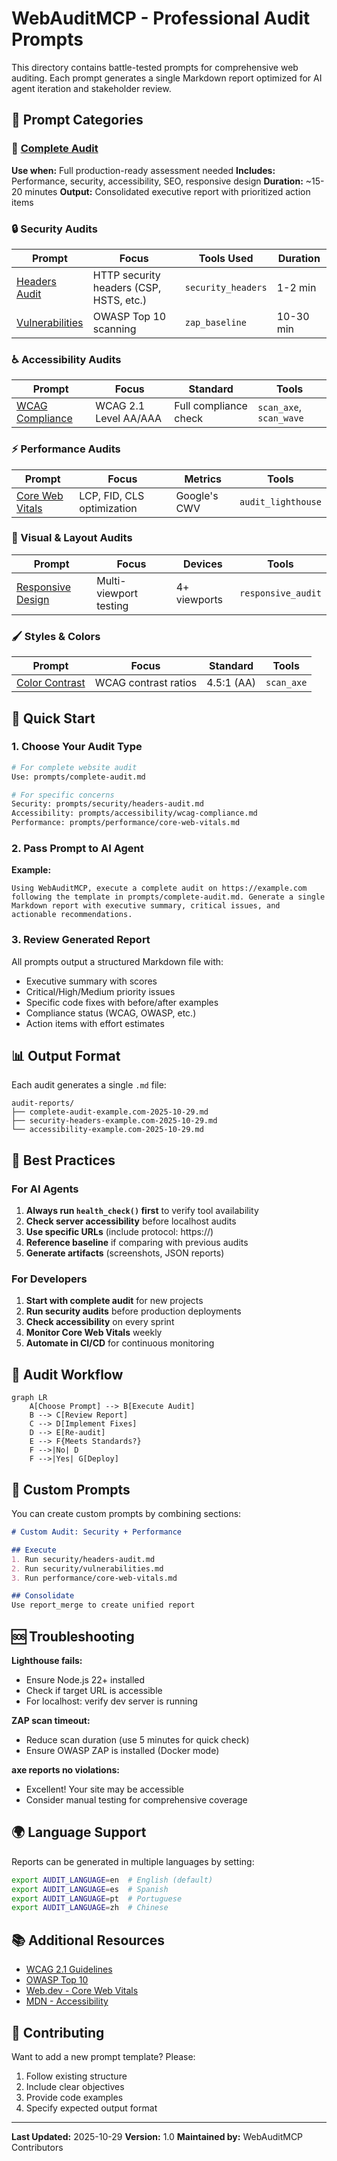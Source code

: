 # WebAuditMCP - Professional Audit Prompts

This directory contains battle-tested prompts for comprehensive web auditing. Each prompt generates a single Markdown report optimized for AI agent iteration and stakeholder review.

## 📁 Prompt Categories

### 🎯 [Complete Audit](./complete-audit.md)

**Use when:** Full production-ready assessment needed
**Includes:** Performance, security, accessibility, SEO, responsive design
**Duration:** ~15-20 minutes
**Output:** Consolidated executive report with prioritized action items

### 🔒 Security Audits

| Prompt | Focus | Tools Used | Duration |
|--------|-------|------------|----------|
| [Headers Audit](./security/headers-audit.md) | HTTP security headers (CSP, HSTS, etc.) | `security_headers` | 1-2 min |
| [Vulnerabilities](./security/vulnerabilities.md) | OWASP Top 10 scanning | `zap_baseline` | 10-30 min |

### ♿ Accessibility Audits

| Prompt | Focus | Standard | Tools |
|--------|-------|----------|-------|
| [WCAG Compliance](./accessibility/wcag-compliance.md) | WCAG 2.1 Level AA/AAA | Full compliance check | `scan_axe`, `scan_wave` |

### ⚡ Performance Audits

| Prompt | Focus | Metrics | Tools |
|--------|-------|---------|-------|
| [Core Web Vitals](./performance/core-web-vitals.md) | LCP, FID, CLS optimization | Google's CWV | `audit_lighthouse` |

### 🎨 Visual & Layout Audits

| Prompt | Focus | Devices | Tools |
|--------|-------|---------|-------|
| [Responsive Design](./visual/responsive-design.md) | Multi-viewport testing | 4+ viewports | `responsive_audit` |

### 🖌️ Styles & Colors

| Prompt | Focus | Standard | Tools |
|--------|-------|----------|-------|
| [Color Contrast](./styles-layouts/color-contrast.md) | WCAG contrast ratios | 4.5:1 (AA) | `scan_axe` |

## 🚀 Quick Start

### 1. Choose Your Audit Type

```bash
# For complete website audit
Use: prompts/complete-audit.md

# For specific concerns
Security: prompts/security/headers-audit.md
Accessibility: prompts/accessibility/wcag-compliance.md
Performance: prompts/performance/core-web-vitals.md
```

### 2. Pass Prompt to AI Agent

**Example:**

```
Using WebAuditMCP, execute a complete audit on https://example.com following the template in prompts/complete-audit.md. Generate a single Markdown report with executive summary, critical issues, and actionable recommendations.
```

### 3. Review Generated Report

All prompts output a structured Markdown file with:

- Executive summary with scores
- Critical/High/Medium priority issues
- Specific code fixes with before/after examples
- Compliance status (WCAG, OWASP, etc.)
- Action items with effort estimates

## 📊 Output Format

Each audit generates a single `.md` file:

```
audit-reports/
├── complete-audit-example.com-2025-10-29.md
├── security-headers-example.com-2025-10-29.md
└── accessibility-example.com-2025-10-29.md
```

## 🎯 Best Practices

### For AI Agents

1. **Always run `health_check()` first** to verify tool availability
2. **Check server accessibility** before localhost audits
3. **Use specific URLs** (include protocol: https://)
4. **Reference baseline** if comparing with previous audits
5. **Generate artifacts** (screenshots, JSON reports)

### For Developers

1. **Start with complete audit** for new projects
2. **Run security audits** before production deployments
3. **Check accessibility** on every sprint
4. **Monitor Core Web Vitals** weekly
5. **Automate in CI/CD** for continuous monitoring

## 🔄 Audit Workflow

```mermaid
graph LR
    A[Choose Prompt] --> B[Execute Audit]
    B --> C[Review Report]
    C --> D[Implement Fixes]
    D --> E[Re-audit]
    E --> F{Meets Standards?}
    F -->|No| D
    F -->|Yes| G[Deploy]
```

## 📝 Custom Prompts

You can create custom prompts by combining sections:

```markdown
# Custom Audit: Security + Performance

## Execute
1. Run security/headers-audit.md
2. Run security/vulnerabilities.md
3. Run performance/core-web-vitals.md

## Consolidate
Use report_merge to create unified report
```

## 🆘 Troubleshooting

**Lighthouse fails:**

- Ensure Node.js 22+ installed
- Check if target URL is accessible
- For localhost: verify dev server is running

**ZAP scan timeout:**

- Reduce scan duration (use 5 minutes for quick check)
- Ensure OWASP ZAP is installed (Docker mode)

**axe reports no violations:**

- Excellent! Your site may be accessible
- Consider manual testing for comprehensive coverage

## 🌍 Language Support

Reports can be generated in multiple languages by setting:

```bash
export AUDIT_LANGUAGE=en  # English (default)
export AUDIT_LANGUAGE=es  # Spanish
export AUDIT_LANGUAGE=pt  # Portuguese
export AUDIT_LANGUAGE=zh  # Chinese
```

## 📚 Additional Resources

- [WCAG 2.1 Guidelines](https://www.w3.org/WAI/WCAG21/quickref/)
- [OWASP Top 10](https://owasp.org/www-project-top-ten/)
- [Web.dev - Core Web Vitals](https://web.dev/vitals/)
- [MDN - Accessibility](https://developer.mozilla.org/en-US/docs/Web/Accessibility)

## 🤝 Contributing

Want to add a new prompt template? Please:

1. Follow existing structure
2. Include clear objectives
3. Provide code examples
4. Specify expected output format

---

**Last Updated:** 2025-10-29
**Version:** 1.0
**Maintained by:** WebAuditMCP Contributors
